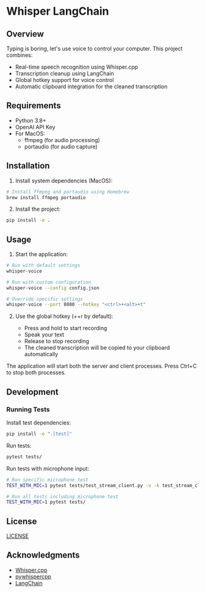 # Whisper LangChain

## Overview

Typing is boring, let's use voice to control your computer. This project combines:
- Real-time speech recognition using Whisper.cpp
- Transcription cleanup using LangChain
- Global hotkey support for voice control
- Automatic clipboard integration for the cleaned transcription

## Requirements

- Python 3.8+
- OpenAI API Key
- For MacOS:
  - ffmpeg (for audio processing)
  - portaudio (for audio capture)

## Installation

1. Install system dependencies (MacOS):
```bash
# Install ffmpeg and portaudio using Homebrew
brew install ffmpeg portaudio
```

2. Install the project:

```bash
pip install -e .
```

## Usage

1. Start the application:
```bash
# Run with default settings
whisper-voice

# Run with custom configuration
whisper-voice --config config.json

# Override specific settings
whisper-voice --port 8080 --hotkey "<ctrl>+<alt>+t"
```

2. Use the global hotkey (<ctrl>+<alt>+r by default):
   - Press and hold to start recording
   - Speak your text
   - Release to stop recording
   - The cleaned transcription will be copied to your clipboard automatically

The application will start both the server and client processes. Press Ctrl+C to stop both processes.

## Development

### Running Tests

Install test dependencies:
```bash
pip install -e ".[test]"
```

Run tests:
```bash
pytest tests/
```

Run tests with microphone input:
```bash
# Run specific microphone test
TEST_WITH_MIC=1 pytest tests/test_stream_client.py -v -k test_stream_client_with_real_mic

# Run all tests including microphone test
TEST_WITH_MIC=1 pytest tests/
```

## License

[LICENSE](LICENSE)

## Acknowledgments

- [Whisper.cpp](https://github.com/ggerganov/whisper.cpp)
- [pywhispercpp](https://github.com/absadiki/pywhispercpp.git)
- [LangChain](https://github.com/langchain-ai/langchain)
